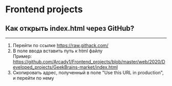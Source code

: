 # Frontend projects
## Как открыть index.html через GitHub?
***
1. Перейти по ссылке https://raw.githack.com/
2. В поле ввода вставить путь к html файлу  
Пример: https://github.com/Arcady1/Frontend_projects/blob/master/web/2020/Developed_projects/GeekBrains-market/index.html
3. Скопировать адрес, полученный в поле "Use this URL in production", и перейти по нему
